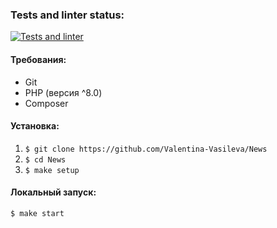 ### Tests and linter status:

[![Tests and linter](https://github.com/Valentina-Vasileva/news/actions/workflows/php.yml/badge.svg)](https://github.com/Valentina-Vasileva/news/actions/workflows/php.yml)

#### Требования:
- Git
- PHP (версия ^8.0)
- Composer

#### Установка:
1. `$ git clone https://github.com/Valentina-Vasileva/News`
2. `$ cd News`
3. `$ make setup`

#### Локальный запуск:
`$ make start`
